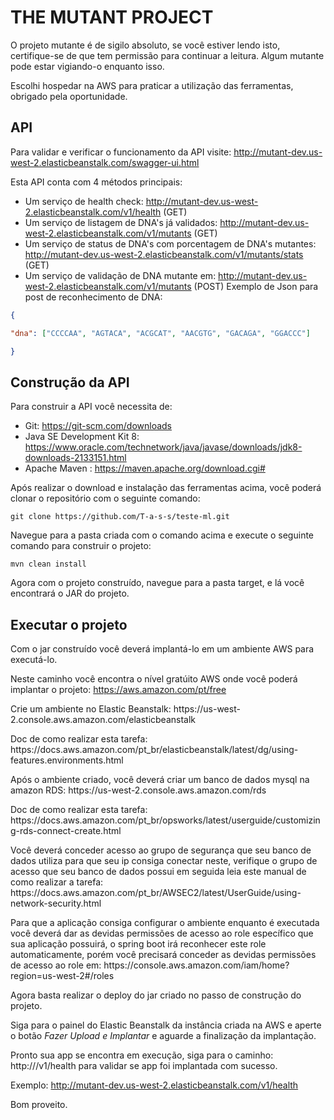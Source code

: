 # THE MUTANT PROJECT

<p>O projeto mutante é de sigilo absoluto, se você estiver lendo isto, certifique-se de que tem permissão para continuar a leitura.
Algum mutante pode estar vigiando-o enquanto isso. </p>

<p>Escolhi hospedar na AWS para praticar a utilização das ferramentas, obrigado pela oportunidade.</p>

## API
Para validar e verificar o funcionamento da API visite:
http://mutant-dev.us-west-2.elasticbeanstalk.com/swagger-ui.html

Esta API conta com 4 métodos principais:

- Um serviço de health check: http://mutant-dev.us-west-2.elasticbeanstalk.com/v1/health (GET)
- Um serviço de listagem de DNA's já validados: http://mutant-dev.us-west-2.elasticbeanstalk.com/v1/mutants (GET)
- Um serviço de status de DNA's com porcentagem de DNA's mutantes: http://mutant-dev.us-west-2.elasticbeanstalk.com/v1/mutants/stats (GET)
- Um serviço de validação de DNA mutante em: http://mutant-dev.us-west-2.elasticbeanstalk.com/v1/mutants (POST)
 Exemplo de Json para post de reconhecimento de DNA:
 ```json
 {

"dna": ["CCCCAA", "AGTACA", "ACGCAT", "AACGTG", "GACAGA", "GGACCC"]

}
 ```
 
## Construção da API
Para construir a API você necessita de:
- Git: https://git-scm.com/downloads
- Java SE Development Kit 8: https://www.oracle.com/technetwork/java/javase/downloads/jdk8-downloads-2133151.html
- Apache Maven : https://maven.apache.org/download.cgi#

Após realizar o download e instalação das ferramentas acima, você poderá clonar o repositório com o seguinte comando:
```
git clone https://github.com/T-a-s-s/teste-ml.git
```
Navegue para a pasta criada com o comando acima e execute o seguinte comando para construir o projeto:
```
mvn clean install
```
Agora com o projeto construído, navegue para a pasta target, e lá você encontrará o JAR do projeto.

## Executar o projeto
Com o jar construído você deverá implantá-lo em um ambiente AWS para executá-lo.

Neste caminho você encontra o nível gratúito AWS onde você poderá implantar o projeto: https://aws.amazon.com/pt/free

<p>Crie um ambiente no Elastic Beanstalk: https://us-west-2.console.aws.amazon.com/elasticbeanstalk</p>
<p>Doc de como realizar esta tarefa: https://docs.aws.amazon.com/pt_br/elasticbeanstalk/latest/dg/using-features.environments.html</p>

<p>Após o ambiente criado, você deverá criar um banco de dados mysql na amazon RDS: https://us-west-2.console.aws.amazon.com/rds</p>
<p>Doc de como realizar esta tarefa: https://docs.aws.amazon.com/pt_br/opsworks/latest/userguide/customizing-rds-connect-create.html</p>

<p>Você deverá conceder acesso ao grupo de segurança que seu banco de dados utiliza para que seu ip consiga conectar neste, verifique o grupo de acesso que seu banco de dados possui em seguida leia este manual de como realizar a tarefa: https://docs.aws.amazon.com/pt_br/AWSEC2/latest/UserGuide/using-network-security.html</p>

<p>Para que a aplicação consiga configurar o ambiente enquanto é executada você deverá dar as devidas permissões de acesso ao role específico que sua aplicação possuirá, o spring boot irá reconhecer este role automaticamente, porém você precisará conceder as devidas permissões de acesso ao role em: https://console.aws.amazon.com/iam/home?region=us-west-2#/roles</p>

Agora basta realizar o deploy do jar criado no passo de construção do projeto.

Siga para o painel do Elastic Beanstalk da instância criada na AWS e aperte o botão *Fazer Upload e Implantar* e aguarde a finalização da implantação.

Pronto sua app se encontra em execução, siga para o caminho: http://<aws-endpoint>/v1/health para validar se app foi implantada com sucesso.
 
 Exemplo: http://mutant-dev.us-west-2.elasticbeanstalk.com/v1/health
 
 Bom proveito.
 
